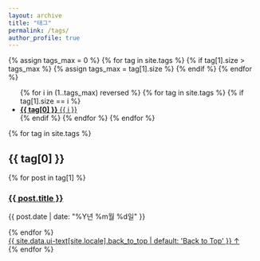 ```yaml
---
layout: archive
title: "태그"
permalink: /tags/
author_profile: true
---
```


{% assign tags_max = 0 %}
{% for tag in site.tags %}
  {% if tag[1].size > tags_max %}
    {% assign tags_max = tag[1].size %}
  {% endif %}
{% endfor %}

<ul class="taxonomy__index">
  {% for i in (1..tags_max) reversed %}
    {% for tag in site.tags %}
      {% if tag[1].size == i %}
        <li>
          <a href="#{{ tag[0] | slugify }}">
            <strong>{{ tag[0] }}</strong> <span class="taxonomy__count">{{ i }}</span>
          </a>
        </li>
      {% endif %}
    {% endfor %}
  {% endfor %}
</ul>

{% for tag in site.tags %}
  <section id="{{ tag[0] | slugify | downcase }}" class="taxonomy__section">
    <h2 class="archive__subtitle">{{ tag[0] }}</h2>
    <div class="entries-list">
      {% for post in tag[1] %}
        <article class="archive__item">
          <h3 class="archive__item-title">
            <a href="{{ post.url | relative_url }}" rel="permalink">{{ post.title }}</a>
          </h3>
          <p class="archive__item-date">
            <time datetime="{{ post.date | date_to_xmlschema }}">{{ post.date | date: "%Y년 %m월 %d일" }}</time>
          </p>
        </article>
      {% endfor %}
    </div>
    <a href="#page-title" class="back-to-top">{{ site.data.ui-text[site.locale].back_to_top | default: 'Back to Top' }} &uarr;</a>
  </section>
{% endfor %}
